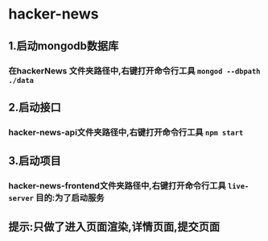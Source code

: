 # hacker-news
## 1.启动mongodb数据库
### 在hackerNews 文件夹路径中,右键打开命令行工具 `mongod --dbpath ./data`

## 2.启动接口
### hacker-news-api文件夹路径中,右键打开命令行工具 `npm start`

## 3.启动项目
### hacker-news-frontend文件夹路径中,右键打开命令行工具 `live-server` 目的:为了启动服务

## 提示:只做了进入页面渲染,详情页面,提交页面